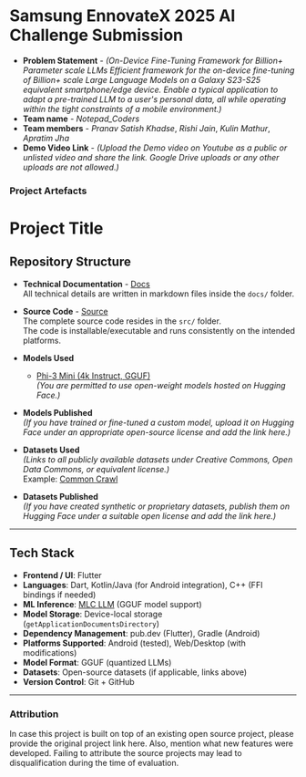 # Samsung EnnovateX 2025 AI Challenge Submission

- **Problem Statement** - *(On-Device Fine-Tuning Framework for Billion+ Parameter scale LLMs
Efficient framework for the on-device fine-tuning of Billion+ scale Large Language Models on a Galaxy S23-S25 equivalent smartphone/edge device. Enable a typical application to adapt a pre-trained LLM to a user's personal data, all while operating within the tight constraints of a mobile environment.)*
- **Team name** - *Notepad_Coders*
- **Team members** - *Pranav Satish Khadse*, *Rishi Jain*, *Kulin Mathur*, *Apratim Jha* 
- **Demo Video Link** - *(Upload the Demo video on Youtube as a public or unlisted video and share the link. Google Drive uploads or any other uploads are not allowed.)*


### Project Artefacts

# Project Title

## Repository Structure

- **Technical Documentation** - [Docs](docs)  
  All technical details are written in markdown files inside the `docs/` folder.

- **Source Code** - [Source](src)  
  The complete source code resides in the `src/` folder.  
  The code is installable/executable and runs consistently on the intended platforms.

- **Models Used**  
  - [Phi-3 Mini (4k Instruct, GGUF)](https://huggingface.co/microsoft/Phi-3-mini-4k-instruct)  
  *(You are permitted to use open-weight models hosted on Hugging Face.)*

- **Models Published**  
  *(If you have trained or fine-tuned a custom model, upload it on Hugging Face under an appropriate open-source license and add the link here.)*

- **Datasets Used**  
  *(Links to all publicly available datasets under Creative Commons, Open Data Commons, or equivalent license.)*  
  Example: [Common Crawl](https://commoncrawl.org/)

- **Datasets Published**  
  *(If you have created synthetic or proprietary datasets, publish them on Hugging Face under a suitable open license and add the link here.)*

---

## Tech Stack

- **Frontend / UI**: Flutter  
- **Languages**: Dart, Kotlin/Java (for Android integration), C++ (FFI bindings if needed)  
- **ML Inference**: [MLC LLM](https://github.com/mlc-ai/mlc-llm) (GGUF model support)  
- **Model Storage**: Device-local storage (`getApplicationDocumentsDirectory`)  
- **Dependency Management**: pub.dev (Flutter), Gradle (Android)  
- **Platforms Supported**: Android (tested), Web/Desktop (with modifications)  
- **Model Format**: GGUF (quantized LLMs)  
- **Datasets**: Open-source datasets (if applicable, links above)  
- **Version Control**: Git + GitHub  

---
### Attribution 

In case this project is built on top of an existing open source project, please provide the original project link here. Also, mention what new features were developed. Failing to attribute the source projects may lead to disqualification during the time of evaluation.
